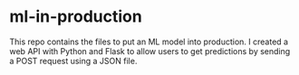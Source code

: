# ml-in-production
This repo contains the files to put an ML model into production. I created a web API with Python and Flask to allow users to get predictions by sending a POST request using a JSON file.
